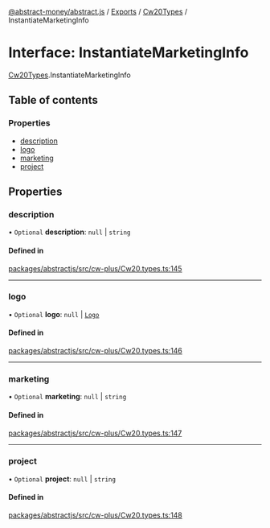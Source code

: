 [@abstract-money/abstract.js](../README.md) / [Exports](../modules.md) / [Cw20Types](../modules/Cw20Types.md) / InstantiateMarketingInfo

# Interface: InstantiateMarketingInfo

[Cw20Types](../modules/Cw20Types.md).InstantiateMarketingInfo

## Table of contents

### Properties

- [description](Cw20Types.InstantiateMarketingInfo.md#description)
- [logo](Cw20Types.InstantiateMarketingInfo.md#logo)
- [marketing](Cw20Types.InstantiateMarketingInfo.md#marketing)
- [project](Cw20Types.InstantiateMarketingInfo.md#project)

## Properties

### description

• `Optional` **description**: ``null`` \| `string`

#### Defined in

[packages/abstractjs/src/cw-plus/Cw20.types.ts:145](https://github.com/AbstractSDK/frontend/blob/07410073/packages/abstractjs/src/cw-plus/Cw20.types.ts#L145)

___

### logo

• `Optional` **logo**: ``null`` \| [`Logo`](../modules/Cw20Types.md#logo)

#### Defined in

[packages/abstractjs/src/cw-plus/Cw20.types.ts:146](https://github.com/AbstractSDK/frontend/blob/07410073/packages/abstractjs/src/cw-plus/Cw20.types.ts#L146)

___

### marketing

• `Optional` **marketing**: ``null`` \| `string`

#### Defined in

[packages/abstractjs/src/cw-plus/Cw20.types.ts:147](https://github.com/AbstractSDK/frontend/blob/07410073/packages/abstractjs/src/cw-plus/Cw20.types.ts#L147)

___

### project

• `Optional` **project**: ``null`` \| `string`

#### Defined in

[packages/abstractjs/src/cw-plus/Cw20.types.ts:148](https://github.com/AbstractSDK/frontend/blob/07410073/packages/abstractjs/src/cw-plus/Cw20.types.ts#L148)
